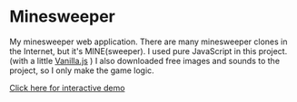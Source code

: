 # Minesweeper
My minesweeper web application. There are many minesweeper clones in the Internet, but it's MINE(sweeper).
I used pure JavaScript in this project. (with a little [Vanilla.js](http://vanilla-js.com/) ) I also downloaded free images and sounds to the project, so I only make the game logic.

[Click here for interactive demo](https://codepen.io/strahlistvan/full/yXPGEG/)
